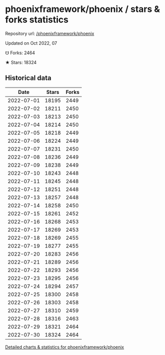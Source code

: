 # phoenixframework/phoenix / stars & forks statistics

Repository url: [/phoenixframework/phoenix](https://github.com/phoenixframework/phoenix)

Updated on Oct 2022, 07

☋ Forks: 2464

★ Stars: 18324

## Historical data
| Date | Stars | Forks |
|------|-------|-------|
| 2022-07-01 | 18195 | 2449 | 
| 2022-07-02 | 18211 | 2450 | 
| 2022-07-03 | 18213 | 2450 | 
| 2022-07-04 | 18214 | 2450 | 
| 2022-07-05 | 18218 | 2449 | 
| 2022-07-06 | 18224 | 2449 | 
| 2022-07-07 | 18231 | 2450 | 
| 2022-07-08 | 18236 | 2449 | 
| 2022-07-09 | 18238 | 2449 | 
| 2022-07-10 | 18243 | 2448 | 
| 2022-07-11 | 18245 | 2448 | 
| 2022-07-12 | 18251 | 2448 | 
| 2022-07-13 | 18257 | 2448 | 
| 2022-07-14 | 18258 | 2450 | 
| 2022-07-15 | 18261 | 2452 | 
| 2022-07-16 | 18268 | 2453 | 
| 2022-07-17 | 18269 | 2453 | 
| 2022-07-18 | 18269 | 2455 | 
| 2022-07-19 | 18277 | 2455 | 
| 2022-07-20 | 18283 | 2456 | 
| 2022-07-21 | 18289 | 2456 | 
| 2022-07-22 | 18293 | 2456 | 
| 2022-07-23 | 18295 | 2456 | 
| 2022-07-24 | 18294 | 2457 | 
| 2022-07-25 | 18300 | 2458 | 
| 2022-07-26 | 18303 | 2458 | 
| 2022-07-27 | 18310 | 2459 | 
| 2022-07-28 | 18316 | 2463 | 
| 2022-07-29 | 18321 | 2464 | 
| 2022-07-30 | 18324 | 2464 | 


[Detailed charts & statistics for phoenixframework/phoenix](https://reviewgithub.com/rep/phoenixframework/phoenix)

